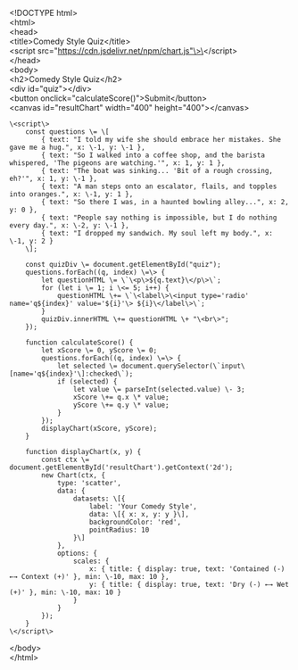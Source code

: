 \<\!DOCTYPE html\>  
\<html\>  
\<head\>  
    \<title\>Comedy Style Quiz\</title\>  
    \<script src="https://cdn.jsdelivr.net/npm/chart.js"\>\</script\>  
\</head\>  
\<body\>  
    \<h2\>Comedy Style Quiz\</h2\>  
    \<div id="quiz"\>\</div\>  
    \<button onclick="calculateScore()"\>Submit\</button\>  
    \<canvas id="resultChart" width="400" height="400"\>\</canvas\>  
      
    \<script\>  
        const questions \= \[  
            { text: "I told my wife she should embrace her mistakes. She gave me a hug.", x: \-1, y: \-1 },  
            { text: "So I walked into a coffee shop, and the barista whispered, 'The pigeons are watching.'", x: 1, y: 1 },  
            { text: "The boat was sinking... 'Bit of a rough crossing, eh?'", x: 1, y: \-1 },  
            { text: "A man steps onto an escalator, flails, and topples into oranges.", x: \-1, y: 1 },  
            { text: "So there I was, in a haunted bowling alley...", x: 2, y: 0 },  
            { text: "People say nothing is impossible, but I do nothing every day.", x: \-2, y: \-1 },  
            { text: "I dropped my sandwich. My soul left my body.", x: \-1, y: 2 }  
        \];

        const quizDiv \= document.getElementById("quiz");  
        questions.forEach((q, index) \=\> {  
            let questionHTML \= \`\<p\>${q.text}\</p\>\`;  
            for (let i \= 1; i \<= 5; i++) {  
                questionHTML \+= \`\<label\>\<input type='radio' name='q${index}' value='${i}'\> ${i}\</label\>\`;  
            }  
            quizDiv.innerHTML \+= questionHTML \+ "\<br\>";  
        });

        function calculateScore() {  
            let xScore \= 0, yScore \= 0;  
            questions.forEach((q, index) \=\> {  
                let selected \= document.querySelector(\`input\[name='q${index}'\]:checked\`);  
                if (selected) {  
                    let value \= parseInt(selected.value) \- 3;  
                    xScore \+= q.x \* value;  
                    yScore \+= q.y \* value;  
                }  
            });  
            displayChart(xScore, yScore);  
        }

        function displayChart(x, y) {  
            const ctx \= document.getElementById('resultChart').getContext('2d');  
            new Chart(ctx, {  
                type: 'scatter',  
                data: {  
                    datasets: \[{  
                        label: 'Your Comedy Style',  
                        data: \[{ x: x, y: y }\],  
                        backgroundColor: 'red',  
                        pointRadius: 10  
                    }\]  
                },  
                options: {  
                    scales: {  
                        x: { title: { display: true, text: 'Contained (-) ←→ Context (+)' }, min: \-10, max: 10 },  
                        y: { title: { display: true, text: 'Dry (-) ←→ Wet (+)' }, min: \-10, max: 10 }  
                    }  
                }  
            });  
        }  
    \</script\>  
\</body\>  
\</html\>

